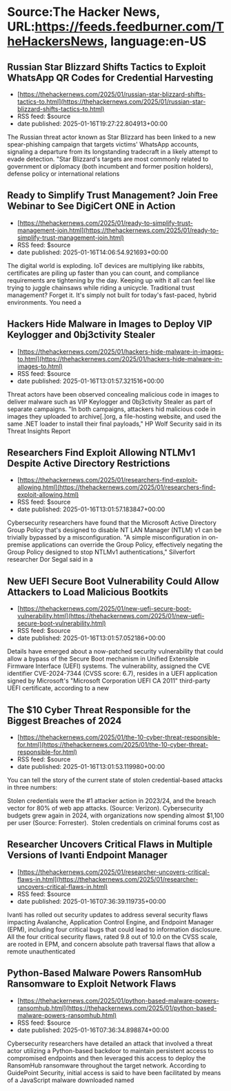 # Source:The Hacker News, URL:https://feeds.feedburner.com/TheHackersNews, language:en-US

## Russian Star Blizzard Shifts Tactics to Exploit WhatsApp QR Codes for Credential Harvesting
 - [https://thehackernews.com/2025/01/russian-star-blizzard-shifts-tactics-to.html](https://thehackernews.com/2025/01/russian-star-blizzard-shifts-tactics-to.html)
 - RSS feed: $source
 - date published: 2025-01-16T19:27:22.804913+00:00

The Russian threat actor known as Star Blizzard has been linked to a new spear-phishing campaign that targets victims' WhatsApp accounts, signaling a departure from its longstanding tradecraft in a likely attempt to evade detection.
"Star Blizzard's targets are most commonly related to government or diplomacy (both incumbent and former position holders), defense policy or international relations

## Ready to Simplify Trust Management? Join Free Webinar to See DigiCert ONE in Action
 - [https://thehackernews.com/2025/01/ready-to-simplify-trust-management-join.html](https://thehackernews.com/2025/01/ready-to-simplify-trust-management-join.html)
 - RSS feed: $source
 - date published: 2025-01-16T14:06:54.921693+00:00

The digital world is exploding. IoT devices are multiplying like rabbits, certificates are piling up faster than you can count, and compliance requirements are tightening by the day. Keeping up with it all can feel like trying to juggle chainsaws while riding a unicycle.
Traditional trust management? Forget it. It's simply not built for today's fast-paced, hybrid environments. You need a

## Hackers Hide Malware in Images to Deploy VIP Keylogger and 0bj3ctivity Stealer
 - [https://thehackernews.com/2025/01/hackers-hide-malware-in-images-to.html](https://thehackernews.com/2025/01/hackers-hide-malware-in-images-to.html)
 - RSS feed: $source
 - date published: 2025-01-16T13:01:57.321516+00:00

Threat actors have been observed concealing malicious code in images to deliver malware such as VIP Keylogger and 0bj3ctivity Stealer as part of separate campaigns.
"In both campaigns, attackers hid malicious code in images they uploaded to archive[.]org, a file-hosting website, and used the same .NET loader to install their final payloads," HP Wolf Security said in its Threat Insights Report

## Researchers Find Exploit Allowing NTLMv1 Despite Active Directory Restrictions
 - [https://thehackernews.com/2025/01/researchers-find-exploit-allowing.html](https://thehackernews.com/2025/01/researchers-find-exploit-allowing.html)
 - RSS feed: $source
 - date published: 2025-01-16T13:01:57.183847+00:00

Cybersecurity researchers have found that the Microsoft Active Directory Group Policy that's designed to disable NT LAN Manager (NTLM) v1 can be trivially bypassed by a misconfiguration.
"A simple misconfiguration in on-premise applications can override the Group Policy, effectively negating the Group Policy designed to stop NTLMv1 authentications," Silverfort researcher Dor Segal said in a

## New UEFI Secure Boot Vulnerability Could Allow Attackers to Load Malicious Bootkits
 - [https://thehackernews.com/2025/01/new-uefi-secure-boot-vulnerability.html](https://thehackernews.com/2025/01/new-uefi-secure-boot-vulnerability.html)
 - RSS feed: $source
 - date published: 2025-01-16T13:01:57.052186+00:00

Details have emerged about a now-patched security vulnerability that could allow a bypass of the Secure Boot mechanism in Unified Extensible Firmware Interface (UEFI) systems.
The vulnerability, assigned the CVE identifier CVE-2024-7344 (CVSS score: 6.7), resides in a UEFI application signed by Microsoft's "Microsoft Corporation UEFI CA 2011" third-party UEFI certificate, according to a new

## The $10 Cyber Threat Responsible for the Biggest Breaches of 2024
 - [https://thehackernews.com/2025/01/the-10-cyber-threat-responsible-for.html](https://thehackernews.com/2025/01/the-10-cyber-threat-responsible-for.html)
 - RSS feed: $source
 - date published: 2025-01-16T13:01:53.119980+00:00

You can tell the story of the current state of stolen credential-based attacks in three numbers:

Stolen credentials were the #1 attacker action in 2023/24, and the breach vector for 80% of web app attacks. (Source: Verizon).
Cybersecurity budgets grew again in 2024, with organizations now spending almost $1,100 per user (Source: Forrester).&nbsp;
Stolen credentials on criminal forums cost as

## Researcher Uncovers Critical Flaws in Multiple Versions of Ivanti Endpoint Manager
 - [https://thehackernews.com/2025/01/researcher-uncovers-critical-flaws-in.html](https://thehackernews.com/2025/01/researcher-uncovers-critical-flaws-in.html)
 - RSS feed: $source
 - date published: 2025-01-16T07:36:39.119735+00:00

Ivanti has rolled out security updates to address several security flaws impacting Avalanche, Application Control Engine, and Endpoint Manager (EPM), including four critical bugs that could lead to information disclosure.
All the four critical security flaws, rated 9.8 out of 10.0 on the CVSS scale, are rooted in EPM, and concern absolute path traversal flaws that allow a remote unauthenticated

## Python-Based Malware Powers RansomHub Ransomware to Exploit Network Flaws
 - [https://thehackernews.com/2025/01/python-based-malware-powers-ransomhub.html](https://thehackernews.com/2025/01/python-based-malware-powers-ransomhub.html)
 - RSS feed: $source
 - date published: 2025-01-16T07:36:34.898874+00:00

Cybersecurity researchers have detailed an attack that involved a threat actor utilizing a Python-based backdoor to maintain persistent access to compromised endpoints and then leveraged this access to deploy the RansomHub ransomware throughout the target network.
According to GuidePoint Security, initial access is said to have been facilitated by means of a JavaScript malware downloaded named

